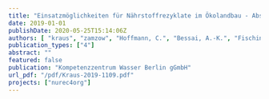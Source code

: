 ```yaml
---
title: "Einsatzmöglichkeiten für Nährstoffrezyklate im Ökolandbau - Abschlussbericht des Projektes nurec4org"
date: 2019-01-01
publishDate: 2020-05-25T15:14:06Z
authors: [ "kraus", "zamzow", "Hoffmann, C.", "Bessai, A.-K.", "Fischinger, S.", "Muskolus, A.", "Kabbe, C." ]
publication_types: ["4"]
abstract: ""
featured: false
publication: "Kompetenzzentrum Wasser Berlin gGmbH"
url_pdf: "/pdf/Kraus-2019-1109.pdf"
projects: ["nurec4org"]
---
```



